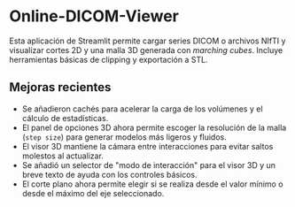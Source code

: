 # Online-DICOM-Viewer

Esta aplicación de Streamlit permite cargar series DICOM o archivos NIfTI y
visualizar cortes 2D y una malla 3D generada con *marching cubes*.  Incluye
herramientas básicas de clipping y exportación a STL.

## Mejoras recientes

- Se añadieron cachés para acelerar la carga de los volúmenes y el cálculo de
  estadísticas.
- El panel de opciones 3D ahora permite escoger la resolución de la malla
  (``step size``) para generar modelos más ligeros y fluidos.
- El visor 3D mantiene la cámara entre interacciones para evitar saltos
  molestos al actualizar.
- Se añadió un selector de "modo de interacción" para el visor 3D y un breve
  texto de ayuda con los controles básicos.
- El corte plano ahora permite elegir si se realiza desde el valor mínimo o
  desde el máximo del eje seleccionado.
